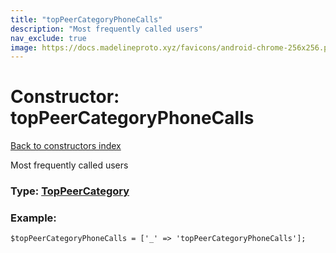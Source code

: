 ```yaml
---
title: "topPeerCategoryPhoneCalls"
description: "Most frequently called users"
nav_exclude: true
image: https://docs.madelineproto.xyz/favicons/android-chrome-256x256.png
---
```

# Constructor: topPeerCategoryPhoneCalls  
[Back to constructors index](/API_docs/constructors/index.html)



Most frequently called users




### Type: [TopPeerCategory](/API_docs/types/TopPeerCategory.html)


### Example:

```
$topPeerCategoryPhoneCalls = ['_' => 'topPeerCategoryPhoneCalls'];
```  
